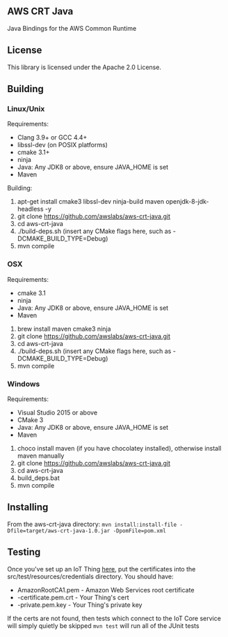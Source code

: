 ## AWS CRT Java

Java Bindings for the AWS Common Runtime

## License

This library is licensed under the Apache 2.0 License.

## Building

### Linux/Unix
Requirements: 
* Clang 3.9+ or GCC 4.4+
* libssl-dev (on POSIX platforms)
* cmake 3.1+
* ninja
* Java: Any JDK8 or above, ensure JAVA_HOME is set
* Maven

Building:
1) apt-get install cmake3 libssl-dev ninja-build maven openjdk-8-jdk-headless -y
2) git clone https://github.com/awslabs/aws-crt-java.git
3) cd aws-crt-java
4) ./build-deps.sh (insert any CMake flags here, such as -DCMAKE_BUILD_TYPE=Debug)
5) mvn compile

### OSX
Requirements:
* cmake 3.1
* ninja
* Java: Any JDK8 or above, ensure JAVA_HOME is set
* Maven
1) brew install maven cmake3 ninja
2) git clone https://github.com/awslabs/aws-crt-java.git
3) cd aws-crt-java
4) ./build-deps.sh (insert any CMake flags here, such as -DCMAKE_BUILD_TYPE=Debug)
5) mvn compile

### Windows
Requirements:
* Visual Studio 2015 or above
* CMake 3
* Java: Any JDK8 or above, ensure JAVA_HOME is set
* Maven
1) choco install maven (if you have chocolatey installed), otherwise install maven manually
2) git clone https://github.com/awslabs/aws-crt-java.git
3) cd aws-crt-java
4) build_deps.bat
5) mvn compile

## Installing
From the aws-crt-java directory:
```mvn install:install-file -Dfile=target/aws-crt-java-1.0.jar -DpomFile=pom.xml```

## Testing
Once you've set up an IoT Thing [here](https://console.aws.amazon.com/iot), put the certificates into the 
src/test/resources/credentials directory. You should have:
* AmazonRootCA1.pem - Amazon Web Services root certificate
* <thingid>-certificate.pem.crt - Your Thing's cert
* <thingid>-private.pem.key - Your Thing's private key

If the certs are not found, then tests which connect to the IoT Core service will simply quietly be skipped
```mvn test``` will run all of the JUnit tests

